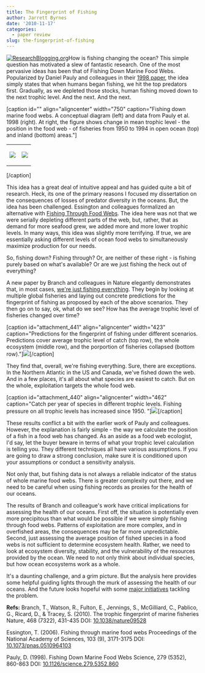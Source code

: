 ```yaml
---
title: The Fingerprint of Fishing
author: Jarrett Byrnes
date: '2010-11-17'
categories:
  - paper review
slug: the-fingerprint-of-fishing
---
```


[![ResearchBlogging.org](http://www.researchblogging.org/public/citation_icons/rb2_large_gray.png)](http://www.researchblogging.org)How is fishing changing the ocean?  This simple question has motivated a slew of fantastic research.  One of the most pervasive ideas has been that of Fishing Down Marine Food Webs.  Popularized by Daniel Pauly and colleagues in their [1998 paper](10.1126/science.279.5352.860), the idea simply states that when humans began fishing, we hit the top predators first.  Gradually, as we depleted those stocks, human fishing moved down to the next trophic level.  And the next.  And the next.

[caption id="" align="aligncenter" width="750" caption="Fishing down marine food webs.  A conceptual diagram (left) and data from Pauly et al. 1998 (right).  At right, the figure shows change in mean trophic level  - the position in the food web - of fisheries from 1950 to 1994 in open ocean (top) and inland (bottom) areas."]
<table width="750" align="center" >
<tbody >
<tr >

<td >

![](http://www.imachordata.com/wp-content/uploads/2010/11/downthefoodweb.jpeg)

</td>

<td >

![](http://www.imachordata.com/wp-content/uploads/2010/11/Screen-shot-2010-11-17-at-12.52.56-PM.png)

</td>
</tr>
</tbody>
</table>
[/caption]

This idea has a great deal of intuitive appeal and has guided quite a bit of research.  Heck, its one of the primary reasons I focused my dissertation on the consequences of losses of predator diversity in the oceans.  But, the idea has been challenged.  Essington and colleagues formalized an alternative with [Fishing Through Food Webs](http://dx.doi.org/10.1073/pnas.0510964103).  The idea here was not that we were serially depleting different parts of the web, but, rather, that as demand for more seafood grew, we added more and more lower trophic levels.  In many ways, this idea was slightly more terrifying. If true, we are essentially asking different levels of ocean food webs to simultaneously maximize production for our needs.

So, fishing down?  Fishing through?  Or, are neither of these right - is fishing purely based on what's available?  Or are we just fishing the heck out of everything?

A new paper by Branch and colleagues in Nature elegantly demonstrates that, in most cases, [we're just fishing everything](http://dx.doi.org/10.1038/nature09528).  They begin by looking at multiple global fisheries and laying out concrete predictions for the fingerprint of fishing as proposed by each of the above scenarios.  They then go on to say, ok, what do we see?  How has the average trophic level of fisheries changed over time?

[caption id="attachment_441" align="aligncenter" width="423" caption="Predictions for the fingerprint of fishing under different scenarios. Predictions cover average trophic level of catch (top row), the whole ecosystem (middle row), and the porportion of fisheries collapsed (bottom row)."]![](http://www.imachordata.com/wp-content/uploads/2010/11/Screen-shot-2010-11-17-at-12.50.59-PM.png)[/caption]

They find that, overall, we're fishing everything. Sure, there are exceptions. In the Northern Atlantic in the US and Canada, we've fished down the web. And in a few places, it's all about what species are easiest to catch. But on the whole, exploitation targets the whole food web.

[caption id="attachment_440" align="aligncenter" width="462" caption="Catch per year of species in different trophic levels. Fishing pressure on all trophic levels has increased since 1950.  "]![](http://www.imachordata.com/wp-content/uploads/2010/11/Screen-shot-2010-11-17-at-12.51.36-PM.png)[/caption]

These results conflict a bit with the earlier work of Pauly and colleagues.  However, the explanation is fairly simple - the way we calculate the position of a fish in a food web has changed.  As an aside as a food web ecologist, I'd say, let the buyer beware in terms of what your trophic level calculation is telling you.  They different techniques all have various assumptions.  If you are going to draw a strong conclusion, make sure it is conditioned upon your assumptions or conduct a sensitivity analysis.

Not only that, but fishing data is not always a reliable indicator of the status of whole marine food webs.  There is greater complexity out there, and we need to be careful when using fishing records as proxies for the health of our oceans.

The results of Branch and colleague's work have critical implications for assessing the health of our oceans.  First off, the situation is potentially even more precipitous than what would be possible if we were simply fishing through food webs.  Patterns of exploitation are more complex, and in overfished areas, the consequences may be far more unpredictable.  Second, just assessing the average position of fished species in a food webs is not sufficient to determine ecosystem health.  Rather, we need to look at ecosystem diversity, stability, and the vulnerability of the resources provided by the ocean.  We need to not only think about individual species, but how ocean ecosystems work as a whole.

It's a daunting challenge, and a grim picture.  But the analysis here provides some helpful guiding lights through the murk of assessing the health of our oceans.  And the future looks hopeful with some [major initiatives](http://www.conservation.org/sites/marine/initiatives/ocean_health_index/Pages/ocean_health_index.aspx) tackling the problem.

**Refs:**
Branch, T., Watson, R., Fulton, E., Jennings, S., McGilliard, C., Pablico, G., Ricard, D., & Tracey, S. (2010). The trophic fingerprint of marine fisheries Nature, 468 (7322), 431-435 DOI: [10.1038/nature09528](http://dx.doi.org/10.1038/nature09528)

Essington, T. (2006). Fishing through marine food webs Proceedings of the National Academy of Sciences, 103 (9), 3171-3175 DOI: [10.1073/pnas.0510964103](http://dx.doi.org/10.1073/pnas.0510964103)

Pauly, D. (1998). Fishing Down Marine Food Webs Science, 279 (5352), 860-863 DOI: [10.1126/science.279.5352.860](http://dx.doi.org/10.1126/science.279.5352.860)
